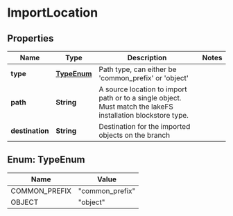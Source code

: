 

# ImportLocation


## Properties

| Name | Type | Description | Notes |
|------------ | ------------- | ------------- | -------------|
|**type** | [**TypeEnum**](#TypeEnum) | Path type, can either be &#39;common_prefix&#39; or &#39;object&#39; |  |
|**path** | **String** | A source location to import path or to a single object. Must match the lakeFS installation blockstore type. |  |
|**destination** | **String** | Destination for the imported objects on the branch |  |



## Enum: TypeEnum

| Name | Value |
|---- | -----|
| COMMON_PREFIX | &quot;common_prefix&quot; |
| OBJECT | &quot;object&quot; |



